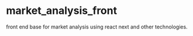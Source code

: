 # market_analysis_front
front end base for market analysis using react next and other technologies.
